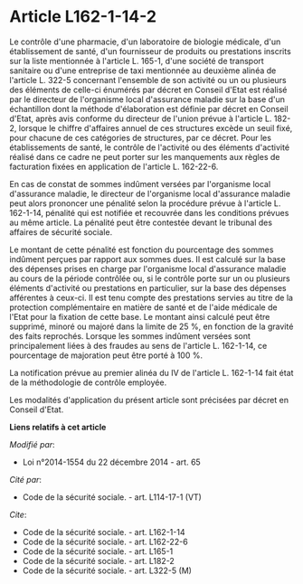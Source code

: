 # Article L162-1-14-2

Le contrôle d'une pharmacie, d'un laboratoire de biologie médicale, d'un établissement de santé, d'un fournisseur de produits
ou prestations inscrits sur la liste mentionnée à l'article L. 165-1, d'une société de transport sanitaire ou d'une
entreprise de taxi mentionnée au deuxième alinéa de l'article L. 322-5 concernant l'ensemble de son activité ou un ou
plusieurs des éléments de celle-ci énumérés par décret en Conseil d'Etat est réalisé par le directeur de l'organisme local
d'assurance maladie sur la base d'un échantillon dont la méthode d'élaboration est définie par décret en Conseil d'Etat,
après avis conforme du directeur de l'union prévue à l'article L. 182-2, lorsque le chiffre d'affaires annuel de ces
structures excède un seuil fixé, pour chacune de ces catégories de structures, par ce décret. Pour les établissements de
santé, le contrôle de l'activité ou des éléments d'activité réalisé dans ce cadre ne peut porter sur les manquements aux
règles de facturation fixées en application de l'article L. 162-22-6.

En cas de constat de sommes indûment versées par l'organisme local d'assurance maladie, le directeur de l'organisme local
d'assurance maladie peut alors prononcer une pénalité selon la procédure prévue à l'article L. 162-1-14, pénalité qui est
notifiée et recouvrée dans les conditions prévues au même article. La pénalité peut être contestée devant le tribunal des
affaires de sécurité sociale. 

Le montant de cette pénalité est fonction du pourcentage des sommes indûment perçues par rapport aux sommes dues. Il est
calculé sur la base des dépenses prises en charge par l'organisme local d'assurance maladie au cours de la période contrôlée
ou, si le contrôle porte sur un ou plusieurs éléments d'activité ou prestations en particulier, sur la base des dépenses
afférentes à ceux-ci. Il est tenu compte des prestations servies au titre de la protection complémentaire en matière de santé
et de l'aide médicale de l'Etat pour la fixation de cette base. Le montant ainsi calculé peut être supprimé, minoré ou majoré
dans la limite de 25 %, en fonction de la gravité des faits reprochés. Lorsque les sommes indûment versées sont
principalement liées à des fraudes au sens de l'article L. 162-1-14, ce pourcentage de majoration peut être porté à 100 %.

La notification prévue au premier alinéa du IV de l'article L. 162-1-14 fait état de la méthodologie de contrôle employée.

Les modalités d'application du présent article sont précisées par décret en Conseil d'Etat.

**Liens relatifs à cet article**

_Modifié par_:

  - Loi n°2014-1554 du 22 décembre 2014 - art. 65

_Cité par_:

  - Code de la sécurité sociale. - art. L114-17-1 (VT)

_Cite_:

  - Code de la sécurité sociale. - art. L162-1-14
  - Code de la sécurité sociale. - art. L162-22-6
  - Code de la sécurité sociale. - art. L165-1
  - Code de la sécurité sociale. - art. L182-2
  - Code de la sécurité sociale. - art. L322-5 (M)
